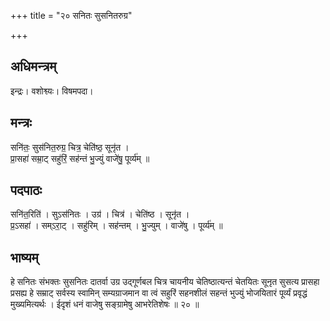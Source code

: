 +++
title = "२० सनितः सुसनितरुग्र"

+++
## अधिमन्त्रम्
इन्द्रः। वशोश्व्यः। विषमपदा।

## मन्त्रः
सनि॑तः॒ सुस॑नित॒रुग्र॒ चित्र॒ चेति॑ष्ठ॒ सूनृ॑त ।  
प्रा॒सहा॑ सम्रा॒ट् सहु॑रिं॒ सह॑न्तं भु॒ज्युं वाजे॑षु॒ पूर्व्य॑म् ॥

## पदपाठः
सनि॑त॒रिति॑ । सुऽस॑नितः । उग्र॑ । चित्र॑ । चेति॑ष्ठ । सूनृ॑त ।  
प्र॒ऽसहा॑ । सम्ऽरा॒ट् । सहु॑रिम् । सह॑न्तम् । भु॒ज्युम् । वाजे॑षु । पूर्व्य॑म् ॥

## भाष्यम्
हे सनितः संभक्तः सुसनितः दातर्वा उग्र उद्गूर्णबल चित्र चायनीय चेतिष्ठात्यन्तं चेतयितः सूनृत सुसत्य प्रासहा प्रसह्य हे सम्राट् सर्वस्य स्वामिन् सम्यग्राजमान वा त्वं सहुरिं सहनशीलं सहन्तं भुज्युं भोजयितारं पूर्व्यं प्रवृद्धं मुख्यमित्यर्थः । ईदृशं धनं वाजेषु सङ्ग्रामेषु आभरेतिशेषः ॥ २० ॥